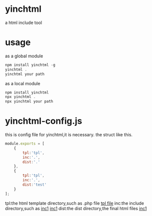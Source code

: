 # yinchtml
a html include tool
# usage
as a global module
```javascript
npm install yinchtml -g
yinchtml . 
yinchtml your path
```
as a local module
```javascript
npm install yinchtml
npx yinchtml .
npx yinchtml your path
```
# yinchtml-config.js
this is config file for yinchtml,it is necessary.
the struct like this.
```javascript
module.exports = [
	{
		tpl:'tpl',
		inc:'.',
		dist:'.'
	},
	{
		tpl:'tpl',
		inc:'.',
		dist:'test'
	}
];
```
tpl:the html template directory,such as .php file
[tpl file](https://github.com/chenbimo/yinchtml/blob/master/doc/tpl.png)
inc:the include directory,such as <?php include('./head.php'); ?>
[inc1](https://github.com/chenbimo/yinchtml/blob/master/doc/inc1.png)
[inc1](https://github.com/chenbimo/yinchtml/blob/master/doc/inc2.png)
dist:the dist directory,the final html files
[inc1](https://github.com/chenbimo/yinchtml/blob/master/doc/dist.png)